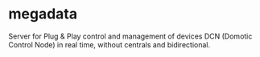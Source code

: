 # megadata
Server for Plug &amp; Play control and management of devices DCN (Domotic Control Node) in real time, without centrals and bidirectional.

